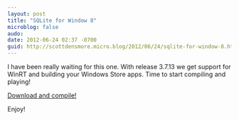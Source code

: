 ```yaml
---
layout: post
title: "SQLite for Window 8"
microblog: false
audo:
date: 2012-06-24 02:37 -0700
guid: http://scottdensmore.micro.blog/2012/06/24/sqlite-for-window-8.html
---
```


I have been really waiting for this one. With release 3.7.13 we get support for WinRT and building your Windows Store apps. Time to start compiling and playing!

[Download and compile!](http://www.sqlite.org/news.html)

Enjoy!